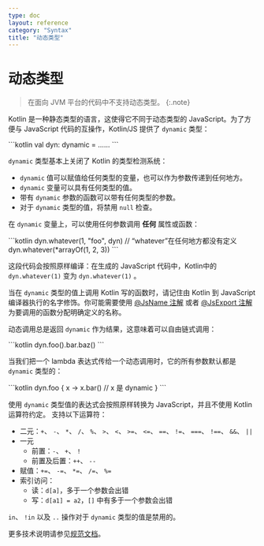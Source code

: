 ```yaml
---
type: doc
layout: reference
category: "Syntax"
title: "动态类型"
---
```


# 动态类型

> 在面向 JVM 平台的代码中不支持动态类型。
{:.note}

Kotlin 是一种静态类型的语言，这使得它不同于动态类型的 JavaScript。为了方便与 JavaScript 代码的互操作，Kotlin/JS 提供了 `dynamic` 类型：

<div class="sample" markdown="1" theme="idea" data-highlight-only>
```kotlin
val dyn: dynamic = ……
```
</div>

`dynamic` 类型基本上关闭了 Kotlin 的类型检测系统：

  - `dynamic` 值可以赋值给任何类型的变量，也可以作为参数传递到任何地方。
  - `dynamic` 变量可以具有任何类型的值。
  - 带有 `dynamic` 参数的函数可以带有任何类型的参数。
  - 对于 `dynamic` 类型的值，将禁用 `null` 检查。

在 `dynamic` 变量上，可以使用任何参数调用 **任何** 属性或函数：

<div class="sample" markdown="1" theme="idea" data-highlight-only>
```kotlin
dyn.whatever(1, "foo", dyn) // “whatever”在任何地方都没有定义
dyn.whatever(*arrayOf(1, 2, 3))
```
</div>

这段代码会按照原样编译：在生成的 JavaScript 代码中，Kotlin中的 `dyn.whatever(1)` 变为 `dyn.whatever(1)`
。

当在 `dynamic` 类型的值上调用 Kotlin 写的函数时，请记住由
Kotlin 到 JavaScript 编译器执行的名字修饰。你可能需要使用 [@JsName 注解](js-to-kotlin-interop.html#jsname-注解) 或者 [@JsExport 注解](js-to-kotlin-interop.html#jsexport-annotation)为要调用的函数分配明确定义的名称。

动态调用总是返回 `dynamic` 作为结果，这意味着可以自由链式调用：

<div class="sample" markdown="1" theme="idea" data-highlight-only>
```kotlin
dyn.foo().bar.baz()
```
</div>

当我们把一个 lambda 表达式传给一个动态调用时，它的所有参数默认都是 `dynamic` 类型的：

<div class="sample" markdown="1" theme="idea" data-highlight-only>
```kotlin
dyn.foo {
    x -> x.bar() // x 是 dynamic
}
```
</div>

使用 `dynamic` 类型值的表达式会按照原样转换为 JavaScript，并且不使用 Kotlin 运算符约定。
支持以下运算符：

* 二元：`+`、 `-`、 `*`、 `/`、 `%`、 `>`、 `<`、 `>=`、 `<=`、 `==`、 `!=`、 `===`、 `!==`、 `&&`、 `||`
* 一元
    * 前置：`-`、 `+`、 `!`
    * 前置及后置：`++`、 `--`
* 赋值：`+=`、 `-=`、 `*=`、 `/=`、 `%=`
* 索引访问：
    * 读：`d[a]`，多于一个参数会出错
    * 写：`d[a1] = a2`，`[]` 中有多于一个参数会出错

`in`、 `!in` 以及 `..` 操作对于 `dynamic` 类型的值是禁用的。

更多技术说明请参见[规范文档](https://github.com/JetBrains/kotlin/blob/master/spec-docs/dynamic-types.md)。
